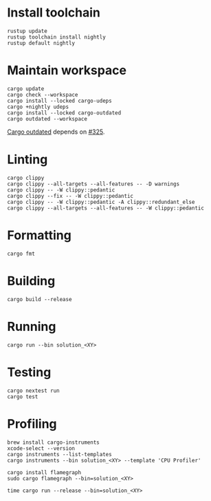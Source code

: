 # Install toolchain

```shell
rustup update
rustup toolchain install nightly
rustup default nightly
```

# Maintain workspace

```shell
cargo update
cargo check --workspace
cargo install --locked cargo-udeps
cargo +nightly udeps
cargo install --locked cargo-outdated
cargo outdated --workspace
```

[Cargo outdated](https://crates.io/crates/cargo-outdated) depends on [#325](https://github.com/kbknapp/cargo-outdated/issues/325).

# Linting

```shell
cargo clippy
cargo clippy --all-targets --all-features -- -D warnings
cargo clippy -- -W clippy::pedantic
cargo clippy --fix -- -W clippy::pedantic
cargo clippy -- -W clippy::pedantic -A clippy::redundant_else
cargo clippy --all-targets --all-features -- -W clippy::pedantic
```

# Formatting

```shell
cargo fmt
```

# Building 

```shell
cargo build --release
```

# Running

```shell
cargo run --bin solution_<XY>
```

# Testing

```shell
cargo nextest run
cargo test
```

# Profiling

```shell
brew install cargo-instruments
xcode-select --version
cargo instruments --list-templates
cargo instruments --bin solution_<XY> --template 'CPU Profiler'
```

```shell
cargo install flamegraph
sudo cargo flamegraph --bin=solution_<XY>
```

```shell
time cargo run --release --bin=solution_<XY>
```
